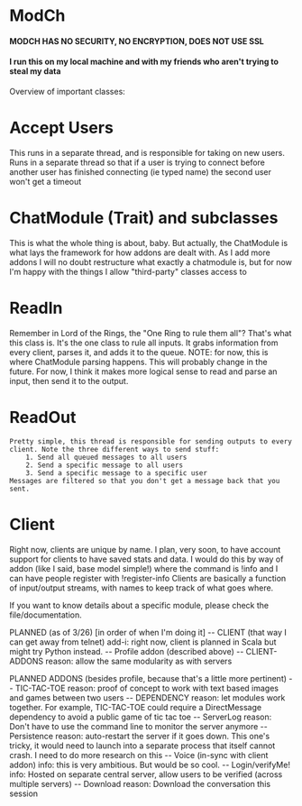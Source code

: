 # ModCh
#### MODCH HAS NO SECURITY, NO ENCRYPTION, DOES NOT USE SSL ####
#### I run this on my local machine and with my friends who aren't trying to steal my data ####

Overview of important classes:

# Accept Users #
This runs in a separate thread, and is responsible for taking on new users. Runs in a separate thread so that if a user is trying to connect before another user has finished connecting (ie typed name) the second user won't get a timeout
    
# ChatModule (Trait) and subclasses #
This is what the whole thing is about, baby. But actually, the ChatModule is what lays the framework for how addons are dealt with. As I add more addons I will no doubt restructure what exactly a chatmodule is, but for now I'm happy with the things I allow "third-party" classes access to
    
# ReadIn #
Remember in Lord of the Rings, the "One Ring to rule them all"? That's what this class is. It's the one class to rule all inputs. It grabs information from every client, parses it, and adds it to the queue. 
NOTE: for now, this is where ChatModule parsing happens. This will probably change in the future. For now, I think it makes more logical sense to read and parse an input, then send it to the output.
    
# ReadOut #
    Pretty simple, this thread is responsible for sending outputs to every client. Note the three different ways to send stuff:
        1. Send all queued messages to all users
        2. Send a specific message to all users
        3. Send a specific message to a specific user
    Messages are filtered so that you don't get a message back that you sent.
        
# Client #
Right now, clients are unique by name. I plan, very soon, to have account support for clients to have saved stats and data. I would do this by way of addon (like I said, base model simple!) where the command is !info <user> and I can have people register with !register-info <user> <info-type> <info>
Clients are basically a function of input/output streams, with names to keep track of what goes where.

If you want to know details about a specific module, please check the file/documentation.

PLANNED (as of 3/26) [in order of when I'm doing it]
-- CLIENT (that way I can get away from telnet)
      add-i: right now, client is planned in Scala but might try Python instead.
-- Profile addon (described above)
-- CLIENT-ADDONS
    reason: allow the same modularity as with servers

PLANNED ADDONS (besides profile, because that's a little more pertinent)
-- TIC-TAC-TOE
    reason: proof of concept to work with text based images and games between two users
-- DEPENDENCY
    reason: let modules work together. For example, TIC-TAC-TOE could require a DirectMessage dependency to avoid a public game of tic tac toe
-- ServerLog
    reason: Don't have to use the command line to monitor the server anymore
-- Persistence
    reason: auto-restart the server if it goes down. This one's tricky, it would need to launch into a separate process that itself cannot crash. I need to do more research on this
-- Voice (in-sync with client addon)
    info: this is very ambitious. But would be so cool.
-- Login/verifyMe!
    info: Hosted on separate central server, allow users to be verified (across multiple servers)
-- Download
    reason: Download the conversation this session
